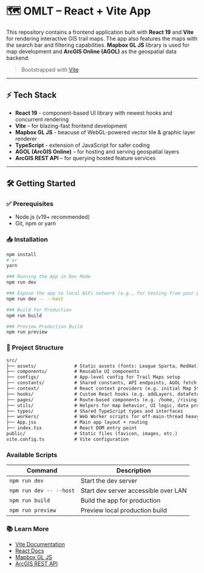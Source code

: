 # 🗺️ OMLT – React + Vite App

This repository contains a frontend application built with **React 19** and **Vite** for rendering interactive GIS trail maps. The app also features the maps with the search bar and filtering capabilities.  **Mapbox GL JS** library is used for map development and **ArcGIS Online (AGOL)** as the geospatial data backend. 
> Bootstrapped with [Vite](https://vitejs.dev/)

---

## ⚡️ Tech Stack

- **React 19** - component-based UI library with newest hooks and concurrent rendering 
- **Vite** – for blazing-fast frontend development
- **Mapbox GL JS** - beacuse of WebGL-powered vector tile & graphic layer renderer
- **TypeScript** -  extension of JavaScript for safer coding 
- **AGOL (ArcGIS Online)** – for hosting and serving geospatial layers
- **ArcGIS REST API** – for querying hosted feature services

---

## 🛠️ Getting Started

### ✅ Prerequisites

- Node.js (v19+ recommended)  
- Git, npm or yarn

### 📥 Installation

```bash
npm install
# or
yarn

### Running the App in Dev Mode
npm run dev

### Expose the app to local WiFi network (e.g., for testing from your phone or another laptop)
npm run dev -- --host

### Build for Production
npm run build

### Preview Production Build
npm run preview
```


### 📁 Project Structure

```txt
src/
├── assets/              # Static assets (fonts: League Sparta, RedHat)
├── components/          # Reusable UI components
├── configs/             # App-level config for Trail Maps setup
├── constants/           # Shared constants, API endpoints, AGOL fetch utils
├── context/             # React context providers (e.g. initial Map States, MapProvider)
├── hooks/               # Custom React hooks (e.g. addLayers, dataFetcher, lineHighlight) 
├── pages/               # Route-based components (e.g. /home, /rising-routes, /webform)
├── utils/               # Helpers for map behavior, UI logic, data processing, and workflows
├── types/               # Shared TypeScript types and interfaces
├── workers/             # Web Worker scripts for off-main-thread heavy processing
├── App.jsx              # Main app layout + routing
├── index.tsx            # React DOM entry point
public/                  # Static files (favicon, images, etc.)
vite.config.ts           # Vite configuration
```

### Available Scripts
| Command                 | Description                          |
| ----------------------- | ------------------------------------ |
| `npm run dev`           | Start the dev server                 |
| `npm run dev -- --host` | Start dev server accessible over LAN |
| `npm run build`         | Build the app for production         |
| `npm run preview`       | Preview local production build       |


### 📚 Learn More

- [Vite Documentation](https://vitejs.dev/)
- [React Docs](https://react.dev/)
- [Mapbox GL JS](https://docs.mapbox.com/mapbox-gl-js/)
- [ArcGIS REST API](https://developers.arcgis.com/rest/services-reference/enterprise/get-started-with-the-services-directory/)





